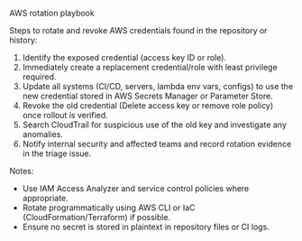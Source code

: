 AWS rotation playbook

Steps to rotate and revoke AWS credentials found in the repository or history:

1. Identify the exposed credential (access key ID or role).
2. Immediately create a replacement credential/role with least privilege required.
3. Update all systems (CI/CD, servers, lambda env vars, configs) to use the new credential stored in AWS Secrets Manager or Parameter Store.
4. Revoke the old credential (Delete access key or remove role policy) once rollout is verified.
5. Search CloudTrail for suspicious use of the old key and investigate any anomalies.
6. Notify internal security and affected teams and record rotation evidence in the triage issue.

Notes:
- Use IAM Access Analyzer and service control policies where appropriate.
- Rotate programmatically using AWS CLI or IaC (CloudFormation/Terraform) if possible.
- Ensure no secret is stored in plaintext in repository files or CI logs.
